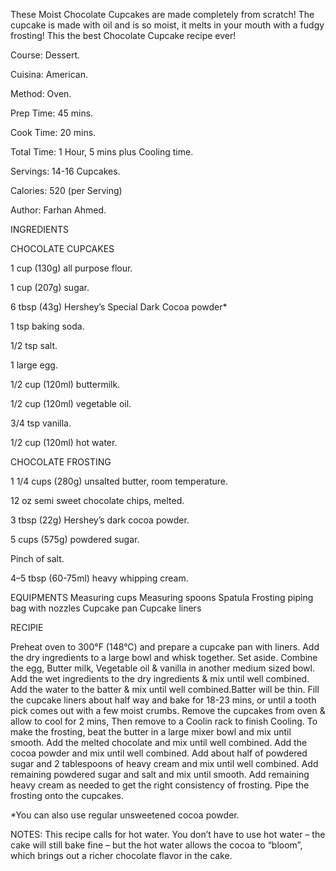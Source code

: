 These Moist Chocolate Cupcakes are made completely from scratch! The cupcake is made with oil and is so moist, it melts in your mouth with a fudgy frosting! This the best Chocolate Cupcake recipe ever!

Course: Dessert.

Cuisina: American.

Method: Oven.

Prep Time: 45 mins.

Cook Time: 20 mins.

Total Time: 1 Hour, 5 mins plus Cooling time.

Servings: 14-16 Cupcakes.

Calories: 520 (per Serving)

Author: Farhan Ahmed.

INGREDIENTS

CHOCOLATE CUPCAKES

1 cup (130g) all purpose flour.

1 cup (207g) sugar.

6 tbsp (43g) Hershey’s Special Dark Cocoa powder*

1 tsp baking soda.

1/2 tsp salt.

1 large egg.

1/2 cup (120ml) buttermilk.

1/2 cup (120ml) vegetable oil.

3/4 tsp vanilla.

1/2 cup (120ml) hot water.

CHOCOLATE FROSTING

1 1/4 cups (280g) unsalted butter, room temperature.

12 oz semi sweet chocolate chips, melted.

3 tbsp (22g) Hershey’s dark cocoa powder.

5 cups (575g) powdered sugar.

Pinch of salt.

4–5 tbsp (60-75ml) heavy whipping cream.

EQUIPMENTS
Measuring cups 
Measuring spoons
Spatula
Frosting piping bag with nozzles
Cupcake pan
Cupcake liners


RECIPIE

Preheat oven to 300°F (148°C) and prepare a cupcake pan with liners.
Add the dry ingredients to a large bowl and whisk together. Set aside.
Combine the egg, Butter milk, Vegetable oil & vanilla in another medium sized bowl.
Add the wet ingredients to the dry ingredients & mix until well combined.
Add the water to the batter & mix until well combined.Batter will be thin.
Fill the cupcake liners about half way and bake for 18-23 mins, or until a tooth pick comes out with a few moist crumbs.
Remove the cupcakes from oven & allow to cool for 2 mins, Then remove to a Coolin rack to finish Cooling.
To make the frosting, beat the butter in a large mixer bowl and mix until smooth.
Add the melted chocolate and mix until well combined.
Add the cocoa powder and mix until well combined.
Add about half of powdered sugar and 2 tablespoons of heavy cream and mix until well combined.
Add remaining powdered sugar and salt and mix until smooth.
Add remaining heavy cream as needed to get the right consistency of frosting.
Pipe the frosting onto the cupcakes.

*You can also use regular unsweetened cocoa powder.

NOTES: This recipe calls for hot water. You don’t have to use hot water – the cake will still bake fine – but the hot water allows the cocoa to “bloom”, which brings out a richer chocolate flavor in the cake.
